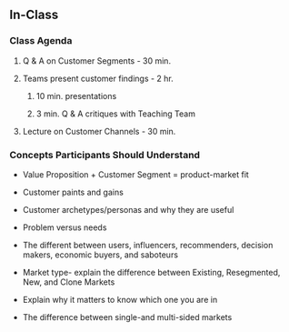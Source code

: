 ## In-Class

### Class Agenda

1. Q & A on Customer Segments - 30 min.

2. Teams present customer findings - 2 hr.

    1. 10 min. presentations

    2. 3 min. Q & A critiques with Teaching Team

3. Lecture on Customer Channels - 30 min.

### Concepts Participants Should Understand

* Value Proposition + Customer Segment = product-market fit

* Customer paints and gains

* Customer archetypes/personas and why they are useful

* Problem versus needs

* The different between users, influencers, recommenders, decision makers, economic buyers, and saboteurs

* Market type- explain the difference between Existing, Resegmented, New, and Clone Markets

* Explain why it matters to know which one you are in

* The difference between single-and multi-sided markets
